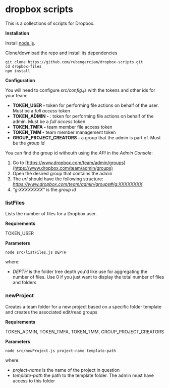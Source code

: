 # dropbox scripts

This is a collections of scripts for Dropbox.

**Installation**

Install [node.js](https://nodejs.org).

Clone/download the repo and install its dependencies

```
git clone https://github.com/rubengarciam/dropbox-scripts.git
cd dropbox-files
npm install
```

**Configuration**

You will need to configure _src/config.js_ with the tokens and other ids for your team:

- **TOKEN_USER -** token for performing file actions on behalf of the user. Must be a _full access_ token
- **TOKEN_ADMIN -** : token for performing file actions on behalf of the admin. Must be a _full access_ token
- **TOKEN_TMFA -** team member file access token
- **TOKEN_TMM -** team member management token
- **GROUP_PROJECT_CREATORS -** a group that the admin is part of. Must be the _group id_

You can find the group id withouth using the _API_ in the _Admin Console_:

1. Go to [https://www.dropbox.com/team/admin/groups](https://www.dropbox.com/team/admin/groups)
2. Open the desired group that contains the admin
3. The _url_ should have the following structure: _https://www.dropbox.com/team/admin/groups#/g:XXXXXXXX_
4. _"g:XXXXXXXX"_ is the _group id_

### listFiles

Lists the number of files for a Dropbox user.

**Requirements**

TOKEN_USER

**Parameters**

```
node src/listFiles.js DEPTH
```

where:

- _DEPTH_ is the folder tree depth you'd like use for aggregating the number of files. Use 0 if you just want to display the total number of files and folders

### newProject

Creates a team folder for a new project based on a specific folder template and creates the associated edit/read groups

**Requirements**

TOKEN_ADMIN, TOKEN_TMFA, TOKEN_TMM, GROUP_PROJECT_CREATORS

**Parameters**

```
node src/newProject.js project-name template-path
```

where:

- _project-name_ is the name of the project in question
- _template-path_ the path to the template folder. The admin must have access to this folder
